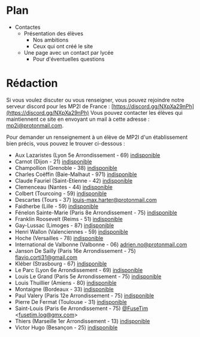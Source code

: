 # Plan
- Contactes
	- Présentation des élèves
		- Nos ambitions
		- Ceux qui ont créé le site
	- Une page avec un contact par lycée
		- Pour d'éventuelles questions

# Rédaction
Si vous voulez discuter ou vous renseigner, vous pouvez rejoindre notre serveur discord pour les MP2I de France : [https://discord.gg/NXpXa29nPh](https://discord.gg/NXpXa29nPh)
Vous pouvez contacter les élèves qui maintiennent ce site en envoyant un mail à cette adresse : [mp2i@protonmail.com](mailto:email@mp2i@protonmail.com).

Pour demander un renseignement à un élève de MP2I d'un établissement bien précis, vous pouvez le trouver ci-dessous :

-  Aux Lazaristes (Lyon 5e Arrondissement - 69) [indisponible](mailto:)
-  Carnot (Dijon - 21) [indisponible](mailto:)
-  Champollion (Grenoble - 38) [indisponible](mailto:)
-  Charles Coëffin (Baie-Malhaut - 971) [indisponible](mailto:)
-  Claude Fauriel (Saint-Etienne - 42) [indisponible](mailto:)
-  Clemenceau (Nantes - 44) [indisponible](mailto:)
-  Colbert (Tourcoing - 59) [indisponible](mailto:)
-  Descartes (Tours - 37) [louis-max.harter@protonmail.com](mailto:louis-max.harter@protonmail.com)
-  Faidherbe (Lille - 59) [indisponible](mailto:)
-  Fénelon Sainte-Marie (Paris 8e Arrondissement - 75) [indisponible](mailto:)
-  Franklin Roosevelt (Reims - 51) [indisponible](mailto:)
-  Gay-Lussac (Limoges - 87) [indisponible](mailto:)
-  Henri Wallon (Valenciennes - 59) [indisponible](mailto:)
-  Hoche (Versailles - 78) [indisponible](mailto:)
-  International de Valbonne (Valbonne - 06) [adrien.no@protonmail.com](mailto:adrien.no@protonmail.com)
-  Janson De Sailly (Paris 16e Arrondissement - 75) [flavio.corti31@gmail.com](mailto:flavio.corti31@gmail.com)
-  Kléber (Strasbourg - 67) [indisponible](mailto:)
-  Le Parc (Lyon 6e Arrondissement - 69) [indisponible](mailto:)
-  Louis Le Grand (Paris 5e Arrondissement - 75) [indisponible](mailto:)
-  Louis Thuillier (Amiens - 80) [indisponible](mailto:)
-  Montaigne (Bordeaux - 33) [indisponible](mailto:)
-  Paul Valery (Paris 12e Arrondissement - 75) [indisponible](mailto:)
-  Pierre De Fermat (Toulouse - 31) [indisponible](mailto:)
-  Saint-Louis (Paris 6e Arrondissement - 75) [@FuseTim](https://github.com/fusetim) <[fusetim.log@gmx.com](mailto:fusetim.log@gmx.com)>
-  Thiers (Marseille 1er Arrondissement - 13) [indisponible](mailto:)
-  Victor Hugo (Besançon - 25) [indisponible](mailto:)
